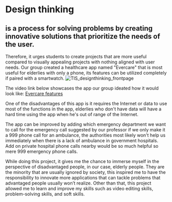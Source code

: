 # Design thinking 
## is a process for solving problems by creating innovative solutions that prioritize the needs of the user. 
Therefore, it urges students to create projects that are more useful compared to visually appealing projects with nothing aligned with user needs.
Our group created a healthcare app named "Evercare" that is most useful for elderlies with only a phone, its features can be utilized completely if paired with a smartwatch.
![TIS_designthinking_frontpage](https://github.com/user-attachments/assets/80afb83e-89e4-4797-abb2-579e12e5d07f)

The video link below showcases the app our group ideated how it would look like:
[Evercare features](https://imagekit.io/tools/asset-public-link?detail=%7B%22name%22%3A%22WhatsApp%20Video%202025-01-16%20at%2023.11.26_84b21d20.mp4%22%2C%22type%22%3A%22video%2Fmp4%22%2C%22signedurl_expire%22%3A%222028-01-20T02%3A05%3A32.359Z%22%2C%22signedUrl%22%3A%22https%3A%2F%2Fmedia-hosting.imagekit.io%2F%2F991dccbb36924b78%2FWhatsApp%20Video%202025-01-16%20at%2023.11.26_84b21d20.mp4%3FExpires%3D1831946732%26Key-Pair-Id%3DK2ZIVPTIP2VGHC%26Signature%3D3MHE1ZSB6s9PsASyGeGLdjBXYhj7khze7FB4ILqBY~tWq18otDR6AREP8kTjYiT-Hl0K~gTFTtw6mIbOa7~y9Rquyfo49R0WF4gns9TF5BfnLAadXPwYUiNQu-5Fy9Ln3g-D82HF8YyAd6vpcK4E78J85LYXSccdb330CgvK6TO8QdnnhWSg0xwF8hcDga9qMh0-0ZwlVam~3QZL0ywNlBUDD0SH3Xv0XWk9--NFVZAt9dOnKcwFZMgtOZhU3Y8bsYZtRh1iaoWKye5Xw1j5a6NgP2IiZ~XmfakgQ6UO~OxPh1LWD1ULBKbilwHTZjad7iMunlIUHkqmvPCVTZ5TGA__%22%7D)

One of the disadvantages of this app is it requires the Internet or data to use most of the functions in the app, elderlies who don't have data will
have a hard time using the app when he's out of range of the Internet.

The app can be improved by adding which emergency department we want to call for the emergency call suggested by our professor if we only make it a 
999 phone call for an ambulance, the authorities most likely won't help us immediately when there is a lack of ambulance in government hospitals. 
Add on private hospital phone calls nearby would be so much helpful so mere 999 emergency phone calls.

While doing this project, it gives me the chance to immerse myself in the perspective of disadvantaged people, in our case, elderly people. They are 
the minority that are usually ignored by society, this inspired me to have the responsibility to innovate more applications that can tackle problems 
that advantaged people usually won’t realize. Other than that, this project allowed me to learn and improve my skills such as video editing skills, problem-solving skills, and soft skills.
